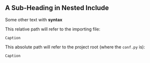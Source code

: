 ## A Sub-Heading in Nested Include

Some other text with **syntax**

This relative path will refer to the importing file:

```{figure} example1.jpg
Caption
```

This absolute path will refer to the project root (where the `conf.py` is):

```{figure} /subfolder/example2.jpg
Caption
```
